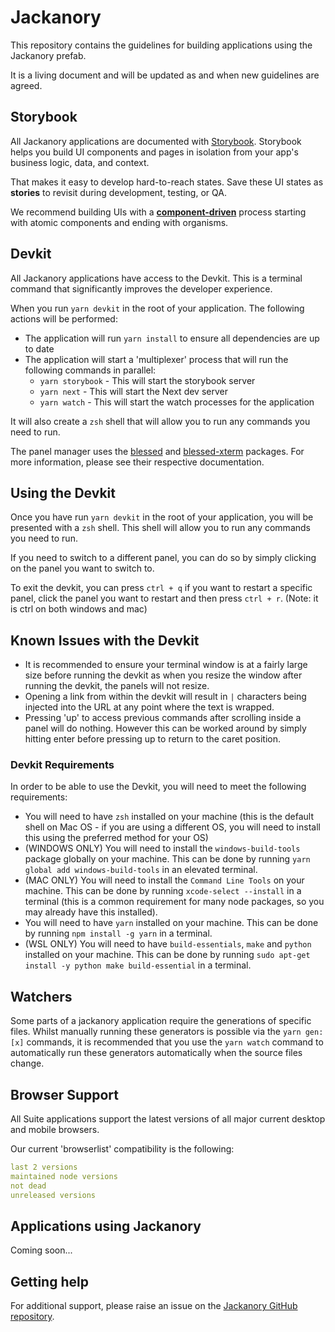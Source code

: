 # Jackanory

This repository contains the guidelines for building applications using the Jackanory
prefab.

It is a living document and will be updated as and when new guidelines are agreed.

## Storybook

All Jackanory applications are documented with [Storybook](https://storybook.js.org/).
Storybook helps you build UI components and pages in isolation from your
app's business logic, data, and context.

That makes it easy to develop hard-to-reach states. Save these UI states as **stories**
to revisit during development, testing, or QA.

We recommend building UIs with a [**component-driven**](https://componentdriven.org)
process starting with atomic components and ending with organisms.

## Devkit

All Jackanory applications have access to the Devkit. This is a terminal command
that significantly improves the developer experience.

When you run `yarn devkit` in the root of your application. The following actions
will be performed:

- The application will run `yarn install` to ensure all dependencies are up to date
- The application will start a 'multiplexer' process that will run the following
  commands in parallel:
  - `yarn storybook` - This will start the storybook server
  - `yarn next` - This will start the Next dev server
  - `yarn watch` - This will start the watch processes for the application

It will also create a `zsh` shell that will allow you to run any commands you need
to run.

The panel manager uses the [blessed](https://www.npmjs.com/package/blessed) and
[blessed-xterm](https://www.npmjs.com/package/blessed-xterm) packages.
For more information, please see their respective documentation.

## Using the Devkit

Once you have run `yarn devkit` in the root of your application, you will be
presented with a `zsh` shell. This shell will allow you to run any commands you
need to run.

If you need to switch to a different panel, you can do so by simply clicking
on the panel you want to switch to.

To exit the devkit, you can press `ctrl + q` if you want to restart a specific
panel, click the panel you want to restart and then press `ctrl + r`.
(Note: it is ctrl on both windows and mac)

## Known Issues with the Devkit

- It is recommended to ensure your terminal window is at a fairly large size
  before running the devkit as when you resize the window after running the devkit,
  the panels will not resize.
- Opening a link from within the devkit will result in `|` characters being injected
  into the URL at any point where the text is wrapped.
- Pressing 'up' to access previous commands after scrolling inside a panel will do
  nothing. However this can be worked around by simply hitting enter before pressing
  up to return to the caret position.

### Devkit Requirements

In order to be able to use the Devkit, you will need to meet the following requirements:

- You will need to have `zsh` installed on your machine (this is the default shell
  on Mac OS - if you are using a different OS, you will need to install this using
  the preferred method for your OS)
- (WINDOWS ONLY) You will need to install the `windows-build-tools` package globally
  on your machine. This can be done by running `yarn global add windows-build-tools`
  in an elevated terminal.
- (MAC ONLY) You will need to install the `Command Line Tools` on your machine.
  This can be done by running `xcode-select --install` in a terminal (this is a
  common requirement for many node packages, so you may already have this installed).
- You will need to have `yarn` installed on your machine. This can be done by
  running `npm install -g yarn` in a terminal.
- (WSL ONLY) You will need to have `build-essentials`, `make` and `python` installed
  on your machine. This can be done by running `sudo apt-get install -y python make build-essential` in a terminal.

## Watchers

Some parts of a jackanory application require the generations of specific files.
Whilst manually running these generators is possible via the `yarn gen:[x]` commands,
it is recommended that you use the `yarn watch` command to automatically run these
generators automatically when the source files change.

## Browser Support

All  Suite applications support the latest versions of all major current desktop
and mobile browsers.

Our current 'browserlist' compatibility is the following:

```yaml
last 2 versions
maintained node versions
not dead
unreleased versions
```

## Applications using Jackanory

Coming soon...

## Getting help

For additional support, please raise an issue on the [Jackanory GitHub repository](https://github.com/builda-modules/prefab-jackanory/issues).
